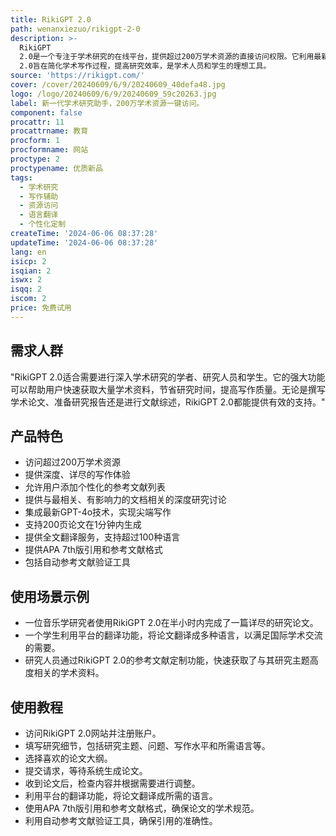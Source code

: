 ```yaml
---
title: RikiGPT 2.0
path: wenanxiezuo/rikigpt-2-0
description: >-
  RikiGPT
  2.0是一个专注于学术研究的在线平台，提供超过200万学术资源的直接访问权限。它利用最新的GPT-4o技术，为用户提供深度、详尽且高度详细的写作体验。用户可以添加自己的参考文献列表，以定制化研究需求。此外，平台还提供全文翻译服务，支持超过100种语言，无需额外费用。RikiGPT
  2.0旨在简化学术写作过程，提高研究效率，是学术人员和学生的理想工具。
source: 'https://rikigpt.com/'
cover: /cover/20240609/6/9/20240609_40defa48.jpg
logo: /logo/20240609/6/9/20240609_59c20263.jpg
label: 新一代学术研究助手，200万学术资源一键访问。
component: false
procattr: 11
procattrname: 教育
procform: 1
procformname: 网站
proctype: 2
proctypename: 优质新品
tags:
  - 学术研究
  - 写作辅助
  - 资源访问
  - 语言翻译
  - 个性化定制
createTime: '2024-06-06 08:37:28'
updateTime: '2024-06-06 08:37:28'
lang: en
isicp: 2
isqian: 2
iswx: 2
isqq: 2
iscom: 2
price: 免费试用
---
```




## 需求人群
"RikiGPT 2.0适合需要进行深入学术研究的学者、研究人员和学生。它的强大功能可以帮助用户快速获取大量学术资料，节省研究时间，提高写作质量。无论是撰写学术论文、准备研究报告还是进行文献综述，RikiGPT 2.0都能提供有效的支持。"

## 产品特色
* 访问超过200万学术资源
* 提供深度、详尽的写作体验
* 允许用户添加个性化的参考文献列表
* 提供与最相关、有影响力的文档相关的深度研究讨论
* 集成最新GPT-4o技术，实现尖端写作
* 支持200页论文在1分钟内生成
* 提供全文翻译服务，支持超过100种语言
* 提供APA 7th版引用和参考文献格式
* 包括自动参考文献验证工具

## 使用场景示例
* 一位音乐学研究者使用RikiGPT 2.0在半小时内完成了一篇详尽的研究论文。
* 一个学生利用平台的翻译功能，将论文翻译成多种语言，以满足国际学术交流的需要。
* 研究人员通过RikiGPT 2.0的参考文献定制功能，快速获取了与其研究主题高度相关的学术资料。

## 使用教程
* 访问RikiGPT 2.0网站并注册账户。
* 填写研究细节，包括研究主题、问题、写作水平和所需语言等。
* 选择喜欢的论文大纲。
* 提交请求，等待系统生成论文。
* 收到论文后，检查内容并根据需要进行调整。
* 利用平台的翻译功能，将论文翻译成所需的语言。
* 使用APA 7th版引用和参考文献格式，确保论文的学术规范。
* 利用自动参考文献验证工具，确保引用的准确性。

  

